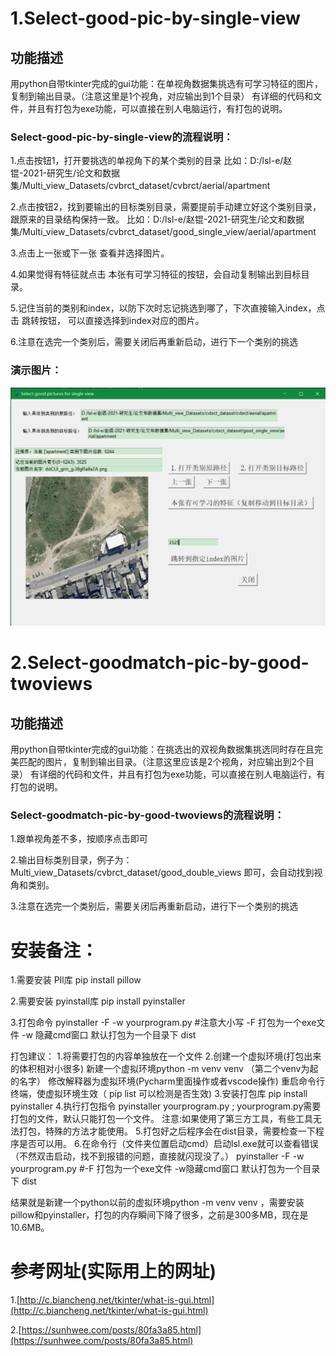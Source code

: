 # 1.Select-good-pic-by-single-view
## 功能描述
用python自带tkinter完成的gui功能：在单视角数据集挑选有可学习特征的图片，复制到输出目录。（注意这里是1个视角，对应输出到1个目录）
有详细的代码和文件，并且有打包为exe功能，可以直接在别人电脑运行，有打包的说明。

### Select-good-pic-by-single-view的流程说明：
1.点击按钮1，打开要挑选的单视角下的某个类别的目录
比如：D:/lsl-e/赵锟-2021-研究生/论文和数据集/Multi_view_Datasets/cvbrct_dataset/cvbrct/aerial/apartment

2.点击按钮2，找到要输出的目标类别目录，需要提前手动建立好这个类别目录，跟原来的目录结构保持一致。
比如：D:/lsl-e/赵锟-2021-研究生/论文和数据集/Multi_view_Datasets/cvbrct_dataset/good_single_view/aerial/apartment

3.点击上一张或下一张 查看并选择图片。

4.如果觉得有特征就点击 本张有可学习特征的按钮，会自动复制输出到目标目录。

5.记住当前的类别和index，以防下次时忘记挑选到哪了，下次直接输入index，点击 跳转按钮，
可以直接选择到index对应的图片。

6.注意在选完一个类别后，需要关闭后再重新启动，进行下一个类别的挑选
### 演示图片：
![Markdown](show_pngs/show1.png)



# 2.Select-goodmatch-pic-by-good-twoviews
## 功能描述
用python自带tkinter完成的gui功能：在挑选出的双视角数据集挑选同时存在且完美匹配的图片，复制到输出目录。（注意这里应该是2个视角，对应输出到2个目录）
有详细的代码和文件，并且有打包为exe功能，可以直接在别人电脑运行，有打包的说明。

### Select-goodmatch-pic-by-good-twoviews的流程说明：
1.跟单视角差不多，按顺序点击即可

2.输出目标类别目录，例子为：Multi_view_Datasets/cvbrct_dataset/good_double_views 即可，会自动找到视角和类别。

3.注意在选完一个类别后，需要关闭后再重新启动，进行下一个类别的挑选

# 安装备注：
1.需要安装 PIl库 pip install pillow 

2.需要安装 pyinstall库 pip install pyinstaller 

3.打包命令 pyinstaller -F -w yourprogram.py   #注意大小写  -F 打包为一个exe文件 -w 隐藏cmd窗口   默认打包为一个目录下 dist

打包建议：
1.将需要打包的内容单独放在一个文件
2.创建一个虚拟环境(打包出来的体积相对小很多)
新建一个虚拟环境python -m venv venv  （第二个venv为起的名字）
修改解释器为虚拟环境(Pycharm里面操作或者vscode操作)
重启命令行终端，使虚拟环境生效（ pip list 可以检测是否生效)
3.安装打包库 pip install pyinstaller
4.执行打包指令 pyinstaller yourprogram.py ; yourprogram.py需要打包的文件，默认只能打包一个文件。
注意:如果使用了第三方工具，有些工具无法打包，特殊的方法才能使用。
5.打包好之后程序会在dist目录，需要检查一下程序是否可以用。
6.在命令行（文件夹位置启动cmd）启动lsl.exe就可以查看错误（不然双击启动，找不到报错的问题，直接就闪现没了。）
pyinstaller -F -w yourprogram.py   #-F 打包为一个exe文件 -w隐藏cmd窗口
默认打包为一个目录下 dist

结果就是新建一个python以前的虚拟环境python -m venv venv ，需要安装pillow和pyinstaller，打包的内存瞬间下降了很多，之前是300多MB，现在是10.6MB。

# 参考网址(实际用上的网址)
1.[http://c.biancheng.net/tkinter/what-is-gui.html](http://c.biancheng.net/tkinter/what-is-gui.html)

2.[https://sunhwee.com/posts/80fa3a85.html](https://sunhwee.com/posts/80fa3a85.html)

